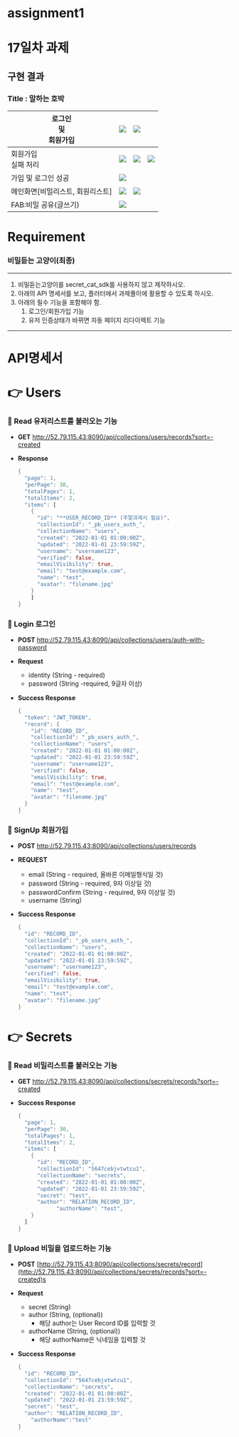 # assignment1

# 17일차 과제
## 구현 결과
### Title : 말하는 호박
|로그인<br>및<br>회원가입|![](screenshot/Screenshot_1697696746.png)|![](screenshot/Screenshot_1697696752.png)||
|---|---|---|---|
|회원가입<br>실패 처리|![](screenshot/Screenshot_1697697029.png)|![](screenshot/Screenshot_1697697000.png)|![](screenshot/Screenshot_1697697013.png)|
|가입 및 로그인 성공|![](screenshot/Screenshot_1697697051.png)
|메인화면[비밀리스트, 회원리스트]|![](screenshot/Screenshot_1697697064.png)|![](screenshot/Screenshot_1697697067.png)||
|FAB:비밀 공유(글쓰기)|![](screenshot/Screenshot_1697697120.png)






# Requirement
### 비밀듣는 고양이(최종)

---

1. 비밀듣는고양이를 secret_cat_sdk를 사용하지 않고 제작하시오.
2. 아래의 API 명세서를 보고, 플러터에서 과제풀이에 활용할 수 있도록 하시오.
3. 아래의 필수 기능을 포함해야 함.
    1. 로그인/회원가입 기능
    2. 유저 인증상태가 바뀌면 자동 페이지 리다이렉트 기능

---

# API명세서

# 👉 Users

### 📄 Read 유저리스트를 불러오는 기능

- **GET** http://52.79.115.43:8090/api/collections/users/records?sort=-created
- **Response**
    
    ```dart
    {
      "page": 1,
      "perPage": 30,
      "totalPages": 1,
      "totalItems": 2,
      "items": [
        {
          "id": "**USER_RECORD_ID** (주말과제시 필요)",
          "collectionId": "_pb_users_auth_",
          "collectionName": "users",
          "created": "2022-01-01 01:00:00Z",
          "updated": "2022-01-01 23:59:59Z",
          "username": "username123",
          "verified": false,
          "emailVisibility": true,
          "email": "test@example.com",
          "name": "test",
          "avatar": "filename.jpg"
        }
    	]
    }
    ```
    

### 📄 Login 로그인

- **POST** http://52.79.115.43:8090/api/collections/users/auth-with-password
- **Request**
    - identity (String - required)
    - password (String -required, 9글자 이상)
- **Success Response**
    
    ```dart
    {
      "token": "JWT_TOKEN",
      "record": {
        "id": "RECORD_ID",
        "collectionId": "_pb_users_auth_",
        "collectionName": "users",
        "created": "2022-01-01 01:00:00Z",
        "updated": "2022-01-01 23:59:59Z",
        "username": "username123",
        "verified": false,
        "emailVisibility": true,
        "email": "test@example.com",
        "name": "test",
        "avatar": "filename.jpg"
      }
    }
    ```
    

### 📄 **SignUp**  회원가입

- **POST** http://52.79.115.43:8090/api/collections/users/records
- **REQUEST**
    - email (String - required, 올바른 이메일형식일 것)
    - password (String - required, 9자 이상일 것)
    - passwordConfirm (String - required, 9자 이상일 것)
    - username (String)
- **Success Response**
    
    ```dart
    {
      "id": "RECORD_ID",
      "collectionId": "_pb_users_auth_",
      "collectionName": "users",
      "created": "2022-01-01 01:00:00Z",
      "updated": "2022-01-01 23:59:59Z",
      "username": "username123",
      "verified": false,
      "emailVisibility": true,
      "email": "test@example.com",
      "name": "test",
      "avatar": "filename.jpg"
    }
    ```
    

# 👉 Secrets

### 📄 Read 비밀리스트를 불러오는 기능

- **GET** http://52.79.115.43:8090/api/collections/secrets/records?sort=-created
- **Success Response**
    
    ```dart
    {
      "page": 1,
      "perPage": 30,
      "totalPages": 1,
      "totalItems": 2,
      "items": [
        {
          "id": "RECORD_ID",
          "collectionId": "5647cebjvtwtcu1",
          "collectionName": "secrets",
          "created": "2022-01-01 01:00:00Z",
          "updated": "2022-01-01 23:59:59Z",
          "secret": "test",
          "author": "RELATION_RECORD_ID",
    			"authorName": "test",
        }
      ]
    }
    ```
    

### 📄 Upload 비밀을 업로드하는 기능

- **POST** [http://52.79.115.43:8090/api/collections/secrets/record](http://52.79.115.43:8090/api/collections/secrets/records?sort=-created)s
- **Request**
    - secret (String)
    - author (String, (optional))
        - 해당 author는 User Record ID를 입력할 것
    - authorName (String, (optional))
        - 해당 authorName은 닉네임을 입력할 것
- **Success Response**
    
    ```dart
    {
      "id": "RECORD_ID",
      "collectionId": "5647cebjvtwtcu1",
      "collectionName": "secrets",
      "created": "2022-01-01 01:00:00Z",
      "updated": "2022-01-01 23:59:59Z",
      "secret": "test",
      "author": "RELATION_RECORD_ID",
    	"authorName":"test"
    }
    ```